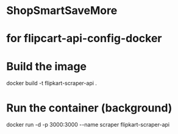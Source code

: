 # ShopSmartSaveMore

# for flipcart-api-config-docker

# Build the image
docker build -t flipkart-scraper-api .

# Run the container (background)
docker run -d -p 3000:3000 --name scraper flipkart-scraper-api
